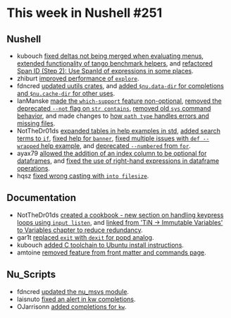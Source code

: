 # This week in Nushell #251

## Nushell

- kubouch [fixed deltas not being merged when evaluating menus](https://github.com/nushell/nushell/pull/13120), [extended functionality of tango benchmark helpers](https://github.com/nushell/nushell/pull/13107), and [refactored Span ID (Step 2): Use SpanId of expressions in some places](https://github.com/nushell/nushell/pull/13102).
- zhiburt [improved performance of `explore`](https://github.com/nushell/nushell/pull/13116).
- fdncred [updated uutils crates](https://github.com/nushell/nushell/pull/13130), and [added `$nu.data-dir` for completions and `$nu.cache-dir` for other uses](https://github.com/nushell/nushell/pull/13122).
- IanManske [made the `which-support` feature non-optional](https://github.com/nushell/nushell/pull/13125), [removed the deprecated `--not` flag on `str contains`](https://github.com/nushell/nushell/pull/13124), [removed old `sys` command behavior](https://github.com/nushell/nushell/pull/13114), and made changes to [how `path type` handles errors and missing files](https://github.com/nushell/nushell/pull/13007).
- NotTheDr01ds [expanded tables in help examples in std](https://github.com/nushell/nushell/pull/13146), [added search terms to `if`](https://github.com/nushell/nushell/pull/13145), [fixed help for `banner`](https://github.com/nushell/nushell/pull/13138), [fixed multiple issues with `def --wrapped` help example](https://github.com/nushell/nushell/pull/13123), and [deprecated `--numbered` from `for`](https://github.com/nushell/nushell/pull/13112).
- ayax79 [allowed the addition of an index column to be optional for dataframes](https://github.com/nushell/nushell/pull/13097), and [fixed the use of right-hand expressions in dataframe operations](https://github.com/nushell/nushell/pull/13096).
- hqsz [fixed wrong casting with `into filesize`](https://github.com/nushell/nushell/pull/13110).

## Documentation

- NotTheDr01ds [created a cookbook - new section on handling keypress loops using `input listen`](https://github.com/nushell/nushell.github.io/pull/1445), and [linked from 'TiN -> Immutable Variables' to Variables chapter to reduce redundancy](https://github.com/nushell/nushell.github.io/pull/1439).
- gar1t [replaced `exit` with `dexit` for popd analog](https://github.com/nushell/nushell.github.io/pull/1444).
- kubouch [added C toolchain to Ubuntu install instructions](https://github.com/nushell/nushell.github.io/pull/1443).
- amtoine [removed feature from front matter and commands page](https://github.com/nushell/nushell.github.io/pull/1440).

## Nu_Scripts

- fdncred [updated the nu_msvs module](https://github.com/nushell/nu_scripts/pull/879).
- laisnuto [fixed an alert in kw completions](https://github.com/nushell/nu_scripts/pull/878).
- OJarrisonn [added completions for `kw`](https://github.com/nushell/nu_scripts/pull/877).
